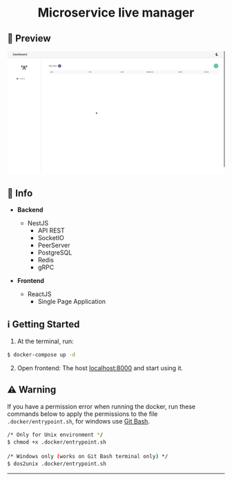 <h1 align="center">
  Microservice live manager
</h1>

## :movie_camera: Preview
<div align="center">
  <img src="../micro-live-manager/frontend/screens/dashboard.gif" />
</div>

## :memo: Info
  - **Backend**
    - NestJS
      * API REST
      * SocketIO
      * PeerServer
      * PostgreSQL
      * Redis
      * gRPC

  - **Frontend**
    - ReactJS
      * Single Page Application

## :information_source: Getting Started

1. At the terminal, run:

```bash
$ docker-compose up -d
```

2. Open frontend: The host [localhost:8000](http://localhost:8000) and start using it.

## :warning: Warning

If you have a permission error when running the docker, run these commands below to apply the permissions to the file ``.docker/entrypoint.sh``, for windows use [Git Bash](https://gitforwindows.org/).

```bash
/* Only for Unix environment */
$ chmod +x .docker/entrypoint.sh

/* Windows only (works on Git Bash terminal only) */
$ dos2unix .docker/entrypoint.sh 
```
---
